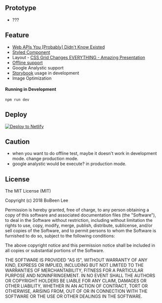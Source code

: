 
## Prototype
- ???

## Feature
+ [Web APIs You [Probably] Didn't Know Existed](https://www.youtube.com/watch?v=EZpdEljk5dY)
+ [Styled Component](https://github.com/styled-components/styled-components)
+ Layout - [CSS Grid Changes EVERYTHING - Amazing Presentation](https://www.youtube.com/watch?v=7kVeCqQCxlk)
+ [Offline support](https://jakearchibald.com/2014/offline-cookbook/)
+ Google Analystic support
+ [Storybook](https://github.com/storybooks/storybook) usage in development
+ Image Optimization

#### Running in Development
`npm run dev`

## Deploy

[![Deploy to Netlify](https://www.netlify.com/img/deploy/button.svg)](https://app.netlify.com/start/deploy?repository=https://github.com/gatsbyjs/gatsby-starter-default)

## Caution
+ when you want to do offline test, maybe it doesn't work in development mode. change production mode.
+ google analystic would be execute? in production mode.

## License
The MIT License (MIT)

Copyright (c) 2018 BoBeen Lee

Permission is hereby granted, free of charge, to any person obtaining a copy
of this software and associated documentation files (the "Software"), to deal
in the Software without restriction, including without limitation the rights
to use, copy, modify, merge, publish, distribute, sublicense, and/or sell
copies of the Software, and to permit persons to whom the Software is
furnished to do so, subject to the following conditions:

The above copyright notice and this permission notice shall be included in all
copies or substantial portions of the Software.

THE SOFTWARE IS PROVIDED "AS IS", WITHOUT WARRANTY OF ANY KIND, EXPRESS OR
IMPLIED, INCLUDING BUT NOT LIMITED TO THE WARRANTIES OF MERCHANTABILITY,
FITNESS FOR A PARTICULAR PURPOSE AND NONINFRINGEMENT. IN NO EVENT SHALL THE
AUTHORS OR COPYRIGHT HOLDERS BE LIABLE FOR ANY CLAIM, DAMAGES OR OTHER
LIABILITY, WHETHER IN AN ACTION OF CONTRACT, TORT OR OTHERWISE, ARISING FROM,
OUT OF OR IN CONNECTION WITH THE SOFTWARE OR THE USE OR OTHER DEALINGS IN THE
SOFTWARE.
